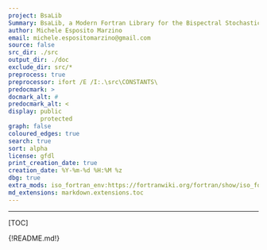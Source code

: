 ```yaml
---
project: BsaLib
Summary: BsaLib, a Modern Fortran Library for the Bispectral Stochastic Analysis.
author: Michele Esposito Marzino
email: michele.espositomarzino@gmail.com
source: false
src_dir: ./src
output_dir: ./doc
exclude_dir: src/*
preprocess: true
preprocessor: ifort /E /I:.\src\CONSTANTS\
predocmark: >
docmark_alt: #
predocmark_alt: <
display: public
         protected
graph: false
coloured_edges: true
search: true
sort: alpha
license: gfdl
print_creation_date: true
creation_date: %Y-%m-%d %H:%M %z
dbg: true
extra_mods: iso_fortran_env:https://fortranwiki.org/fortran/show/iso_fortran_env
md_extensions: markdown.extensions.toc
---
```


--------------------

[TOC]

{!README.md!}
